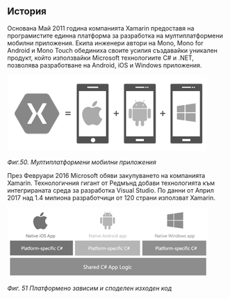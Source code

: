 ## История

Основана Май 2011 година компанията Xamarin предоставя на програмистите единна платформа за разработка на мултиплатформени мобилни приложения. Екипа инженери автори на Mono, Mono for Android и Mono Touch обединиха своите усилия създавайки уникален продукт, който използвайки Microsoft технологиите C\# и .NET, позволява разработване на Android, iOS и Windows приложения.

![](/chapter2/29.png)

_Фиг.50. Mултиплатформени мобилни приложения_

През Февруари 2016 Microsoft обяви закупуването на компанията Xamarin. Технологичния гигант от Редмънд добави технологията към интегрираната среда за разработка Visual Studio. По данни от Април 2017 над 1.4 милиона разработчици от 120 страни използват Xamarin.

![](/chapter2/30.png)

_Фиг. 51 Платформено зависим и споделен изходен код_

